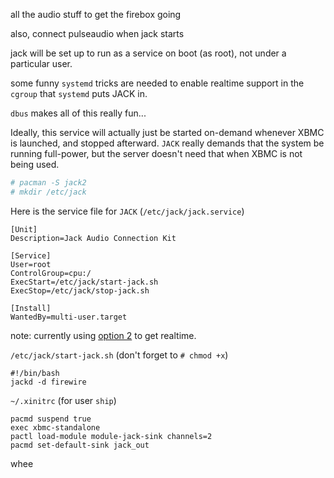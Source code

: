 all the audio stuff to get the firebox going

also, connect pulseaudio when jack starts

jack will be set up to run as a service on boot (as root), not under a particular user.

some funny `systemd` tricks are needed to enable realtime support in the `cgroup` that `systemd` puts JACK in.

`dbus` makes all of this really fun...

Ideally, this service will actually just be started on-demand whenever XBMC is launched, and stopped afterward. `JACK` really demands that the system be running full-power, but the server doesn't need that when XBMC is not being used.

```bash
# pacman -S jack2
# mkdir /etc/jack
```

Here is the service file for `JACK` (`/etc/jack/jack.service`)

```
[Unit]
Description=Jack Audio Connection Kit

[Service]
User=root
ControlGroup=cpu:/
ExecStart=/etc/jack/start-jack.sh
ExecStop=/etc/jack/stop-jack.sh

[Install]
WantedBy=multi-user.target
```

note: currently using [option 2](http://www.freedesktop.org/wiki/Software/systemd/MyServiceCantGetRealtime) to get realtime.

`/etc/jack/start-jack.sh` (don't forget to `# chmod +x`)

```
#!/bin/bash
jackd -d firewire
```

`~/.xinitrc` (for user `ship`)
```
pacmd suspend true
exec xbmc-standalone
pactl load-module module-jack-sink channels=2
pacmd set-default-sink jack_out
```

whee
